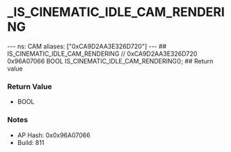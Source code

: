 # _IS_CINEMATIC_IDLE_CAM_RENDERING

--- ns: CAM aliases: ["0xCA9D2AA3E326D720"] --- ## IS_CINEMATIC_IDLE_CAM_RENDERING  // 0xCA9D2AA3E326D720 0x96A07066 BOOL IS_CINEMATIC_IDLE_CAM_RENDERING();  ## Return value

### Return Value
* BOOL

### Notes
* AP Hash: 0x0x96A07066
* Build: 811

